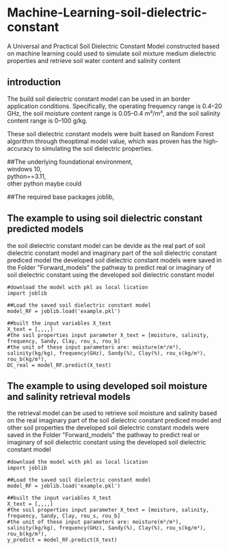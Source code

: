 # Machine-Learning-soil-dielectric-constant
A Universal and Practical Soil Dielectric Constant Model constructed based on machine learning could used to simulate soil mixture medium dielectric properties and retrieve soil water content and salinity content

## introduction
The build soil dielectric constant model can be used in an border application conditions. Specifically, the operating frequency range is 0.4–20 GHz, the soil moisture content range is 0.05–0.4 m³/m³, and the soil salinity content range is 0–100 g/kg.

These soil dielectric constant models were built based on Random Forest algorithm through theoptimal model value, which was proven has the high-accuracy to simulating the soil dielectric properties.

##The underlying foundational environment,<br>
windows 10,<br>
python==3.11,<br>
other python maybe could  

##The required base packages
joblib,

## The example to using soil dielectric constant predicted models
the soil dielectric constant model can be devide as the real part of soil dielectric constant model and imaginary part of the soil dielectric constant prediced model
the developed soil dielectric constant models were saved in the Folder "Forward_models"
the pathway to predict real or imaginary of soil dielectric constant using the developed soil dielectric constant model

```
#download the model with pkl as local lication
import joblib      

##Load the saved soil dielectric constant model  
model_RF = joblib.load('example.pkl')

##built the input variables X_test
X_text = [,,,,]
#the soil properties input parameter X_text = [moisture, salinity, frequency, Sandy, Clay, rou_s, rou_b]
#the unit of these input parameters are: moisture(m³/m³), salinity(kg/kg), frequency(GHz), Sandy(%), Clay(%), rou_s(kg/m³), rou_b(kg/m³), 
DC_real = model_RF.predict(X_test)
```

## The example to using developed soil moisture and salinity retrieval models
the retrieval model can be used to retrieve soil moisture and salinity based on the real imaginary part of the soil dielectric constant prediced model and other soil properties
the developed soil dielectric constant models were saved in the Folder "Forward_models"
the pathway to predict real or imaginary of soil dielectric constant using the developed soil dielectric constant model

```
#download the model with pkl as local lication
import joblib      

##Load the saved soil dielectric constant model  
model_RF = joblib.load('example.pkl')

##built the input variables X_test
X_text = [,,,,]
#the soil properties input parameter X_text = [moisture, salinity, frequency, Sandy, Clay, rou_s, rou_b]
#the unit of these input parameters are: moisture(m³/m³), salinity(kg/kg), frequency(GHz), Sandy(%), Clay(%), rou_s(kg/m³), rou_b(kg/m³), 
y_predict = model_RF.predict(X_test)
```
